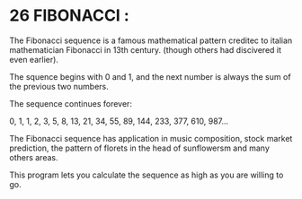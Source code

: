 # 26 FIBONACCI :
The Fibonacci sequence is a famous mathematical pattern creditec to italian mathematician Fibonacci in 13th century.
(though others had discivered it even earlier).

The squence begins with 0 and 1, and the next number is always the sum of the previous two numbers.

The sequence continues forever:

0, 1, 1, 2, 3, 5, 8, 13, 21, 34, 55, 89, 144, 233, 377, 610, 987...

The Fibonacci sequence has application in music composition, stock market prediction, the pattern of florets in the head of sunflowersm and many others areas.

This program lets you calculate the sequence as high as you are willing to go.
